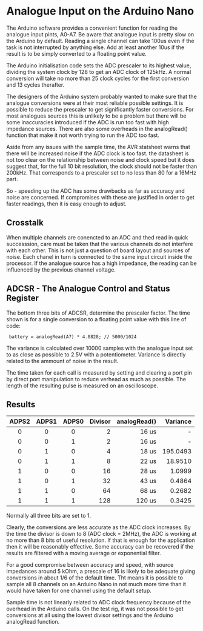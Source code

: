 # Analogue Input on the Arduino Nano

The Arduino software provides a convenient function for reading the analogue input pints, A0-A7. Be aware that analogue input is pretty slow on the Arduino by default. Reading a single channel can take 100us even if the task is not interrupted by anything else. Add at least another 10us if the result is to be simply converted to a floating point value.

The Arduino initialisation code sets the ADC prescaler to its highest value, dividing the system clock by 128 to get an ADC clock of 125kHz. A normal conversion will take no more than 25 clock cycles for the first conversion and 13 cycles therafter.

The designers of the Arduino system probably wanted to make sure that the analogue conversions were at their most reliable possible settings. It is possible to reduce the prescaler to get significantly faster conversions. For most analogues sources this is unlikely to be a problem but there will be some inaccuracies introduced if the ADC is run too fast with high impedance sources. There are also some overheads in the analogRead() function that make it not worth trying to run the ADC too fast.

Aside from any issues with the sample time, the AVR statsheet warns that there will be increased noise if the ADC clock is too fast. the datasheet is not too clear on the relationship between noise and clock speed but it does suggest that, for the full 10 bit resolution, the clock should not be faster than 200kHz. That corresponds to a prescaler set to no less than 80 for a 16MHz part.

So - speeding up the ADC has some drawbacks as far as accuracy and noise are concerned. If compromises with these are justified in order to get faster readings, then it is easy enough to adjust.

## Crosstalk

When multiple channels are conencted to an ADC and thed read in quick successsion, care must be taken that the various channels do not interfere with each other. This is not just a question of board layout and sources of noise. Each chanel in turn is connected to the same input circuit inside the processor. If the analogue source has a high impedance, the reading can be influenced by the previous channel voltage.

## ADCSR - The Analogue Control and Status Register

The bottom three bits of ADCSR, determine the prescaler factor. The time shown is for a single conversion to a floating point value with this line of code:

     battery = analogRead(A7) * 4.8828; // 5000/1024

The variance is calculated over 10000 samples with the analogue input set to as close as possible to 2.5V with a potentiometer. Variance is directly related to the ammount of noise in the result.

The time taken for each call is measured by setting and clearing a port pin by direct port manipulation to reduce verhead as much as possible. The length of the resulting pulse is measured on an oscilloscope.

## Results

|ADPS2|ADPS1|ADPS0|Divisor|analogRead()| Variance |
|:---:|:---:|:---:|------:|-----------:|---------:|
|  0  |  0  |  0  |   2   |     16 us  |         -|
|  0  |  0  |  1  |   2   |     16 us  |         -|
|  0  |  1  |  0  |   4   |     18 us  |195.0493  |
|  0  |  1  |  1  |   8   |     22 us  | 18.9510  |
|  1  |  0  |  0  |  16   |     28 us  |  1.0999  |
|  1  |  0  |  1  |  32   |     43 us  |  0.4864  |
|  1  |  1  |  0  |  64   |     68 us  |  0.2682  |
|  1  |  1  |  1  | 128   |    120 us  |  0.3425  |

Normally all three bits are set to 1.

Clearly, the conversions are less accurate as the ADC clock increases. By the time the divisor is down to 8 (ADC clock = 2MHz), the ADC is working at no more than 8 bits of useful resolution. If that is enough for the application then it will be reasonably effective. Some accuracy can be recovered if the results are filtered with a moving average or exponential filter.

For a good compromise between accuracy and speed, with source impedances around 5 kOhm, a prescale of 16 is likely to be adequate giving conversions in about 1/6 of the default time. Tht means it is possible to sample all 8 channels on an Arduino Nano in not much more time than it would have taken for one channel using the default setup.

Sample time is not linearly related to ADC clock frequency because of the overhead in the Arduino calls. On the test rig, it was not possible to get conversions at all using the lowest divisor settings and the Arduino analogRead function.

